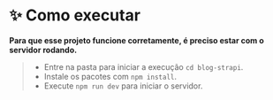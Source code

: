 # **✨ Como executar**

**Para que esse projeto funcione corretamente, é preciso estar com o servidor rodando.**

>- Entre na pasta para iniciar a execução `cd blog-strapi`.
>- Instale os pacotes com `npm install`.
>- Execute `npm run dev` para iniciar o servidor.

